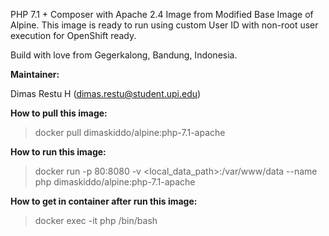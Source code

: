 PHP 7.1 + Composer with Apache 2.4 Image from Modified Base Image of Alpine. This image is ready to run using custom User ID with non-root user execution for OpenShift ready.

Build with love from Gegerkalong, Bandung, Indonesia.

**Maintainer:**

Dimas Restu H (<dimas.restu@student.upi.edu>)

**How to pull this image:**

> docker pull dimaskiddo/alpine:php-7.1-apache

**How to run this image:**

> docker run -p 80:8080 -v <local_data_path>:/var/www/data --name php dimaskiddo/alpine:php-7.1-apache

**How to get in container after run this image:**

> docker exec -it php /bin/bash
